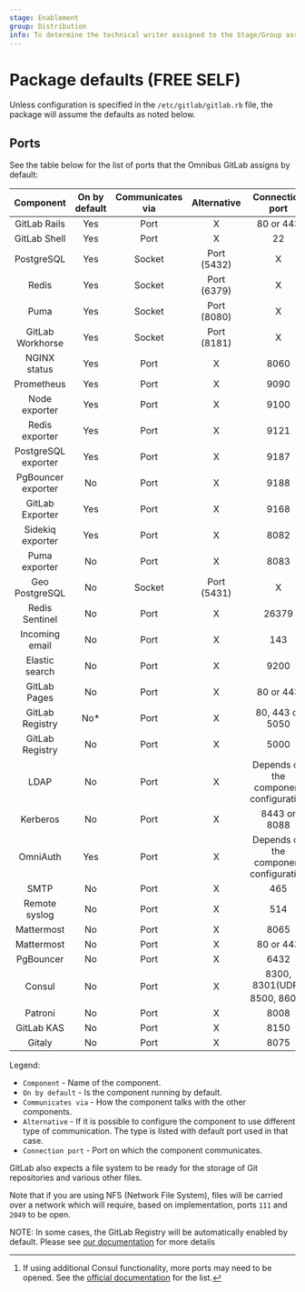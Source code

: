 ```yaml
---
stage: Enablement
group: Distribution
info: To determine the technical writer assigned to the Stage/Group associated with this page, see https://about.gitlab.com/handbook/engineering/ux/technical-writing/#designated-technical-writers
---
```


# Package defaults **(FREE SELF)**

Unless configuration is specified in the `/etc/gitlab/gitlab.rb` file,
the package will assume the defaults as noted below.

## Ports

See the table below for the list of ports that the Omnibus GitLab assigns
by default:

| Component                                              | On by default  | Communicates via | Alternative | Connection port                            |
| :----------------------------------------------------: | :------------: | :--------------: | :---------: | :------------------------------------:     |
| <a name="gitlab-rails"></a>        GitLab Rails        | Yes            | Port             | X           | 80 or 443                                  |
| <a name="gitlab-shell"></a>        GitLab Shell        | Yes            | Port             | X           | 22                                         |
| <a name="postgresql"></a>          PostgreSQL          | Yes            | Socket           | Port (5432) | X                                          |
| <a name="redis"></a>               Redis               | Yes            | Socket           | Port (6379) | X                                          |
| <a name="puma"></a>                Puma                | Yes            | Socket           | Port (8080) | X                                          |
| <a name="gitlab-workhorse"></a>    GitLab Workhorse    | Yes            | Socket           | Port (8181) | X                                          |
| <a name="nginx-status"></a>        NGINX status        | Yes            | Port             | X           | 8060                                       |
| <a name="prometheus"></a>          Prometheus          | Yes            | Port             | X           | 9090                                       |
| <a name="node-exporter"></a>       Node exporter       | Yes            | Port             | X           | 9100                                       |
| <a name="redis-exporter"></a>      Redis exporter      | Yes            | Port             | X           | 9121                                       |
| <a name="postgres-exporter"></a>   PostgreSQL exporter | Yes            | Port             | X           | 9187                                       |
| <a name="pgbouncer-exporter"></a>  PgBouncer exporter  | No             | Port             | X           | 9188                                       |
| <a name="gitlab-exporter"></a>     GitLab Exporter     | Yes            | Port             | X           | 9168                                       |
| <a name="sidekiq-exporter"></a>    Sidekiq exporter    | Yes            | Port             | X           | 8082                                       |
| <a name="puma-exporter"></a>       Puma exporter       | No             | Port             | X           | 8083                                       |
| <a name="geo-postgresql"></a>      Geo PostgreSQL      | No             | Socket           | Port (5431) | X                                          |
| <a name="redis-sentinel"></a>      Redis Sentinel      | No             | Port             | X           | 26379                                      |
| <a name="incoming-email"></a>      Incoming email      | No             | Port             | X           | 143                                        |
| <a name="elasticsearch"></a>       Elastic search      | No             | Port             | X           | 9200                                       |
| <a name="gitlab-pages"></a>        GitLab Pages        | No             | Port             | X           | 80 or 443                                  |
| <a name="gitlab-registry-web"></a> GitLab Registry     | No*            | Port             | X           | 80, 443 or 5050                            |
| <a name="gitlab-registry"></a>     GitLab Registry     | No             | Port             | X           | 5000                                       |
| <a name="ldap"></a>                LDAP                | No             | Port             | X           | Depends on the component configuration     |
| <a name="kerberos"></a>            Kerberos            | No             | Port             | X           | 8443 or 8088                               |
| <a name="omniauth"></a>            OmniAuth            | Yes            | Port             | X           | Depends on the component configuration     |
| <a name="smtp"></a>                SMTP                | No             | Port             | X           | 465                                        |
| <a name="remote-syslog"></a>       Remote syslog       | No             | Port             | X           | 514                                        |
| <a name="mattermost"></a>          Mattermost          | No             | Port             | X           | 8065                                       |
| <a name="mattermost-web"></a>      Mattermost          | No             | Port             | X           | 80 or 443                                  |
| <a name="pgbouncer"></a>           PgBouncer           | No             | Port             | X           | 6432                                       |
| <a name="consul"></a>              Consul              | No             | Port             | X           | 8300, 8301(UDP), 8500, 8600[^Consul-notes] |
| <a name="patroni"></a>             Patroni             | No             | Port             | X           | 8008                                       |
| <a name="gitlab-kas"></a>          GitLab KAS          | No             | Port             | X           | 8150                                       |
| <a name="gitaly"></a>              Gitaly              | No             | Port             | X           | 8075                                       |

Legend:

- `Component` - Name of the component.
- `On by default` - Is the component running by default.
- `Communicates via` - How the component talks with the other components.
- `Alternative` - If it is possible to configure the component to use different type of communication. The type is listed with default port used in that case.
- `Connection port` - Port on which the component communicates.

GitLab also expects a file system to be ready for the storage of Git repositories
and various other files.

Note that if you are using NFS (Network File System), files will be carried
over a network which will require, based on implementation, ports `111` and
`2049` to be open.

NOTE:
In some cases, the GitLab Registry will be automatically enabled by default. Please see [our documentation](../packages/container_registry.md) for more details

 [^Consul-notes]: If using additional Consul functionality, more ports may need to be opened. See the [official documentation](https://www.consul.io/docs/install/ports#ports-table) for the list.
